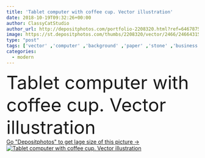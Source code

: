 ```yaml
---
title: 'Tablet computer with coffee cup. Vector illustration'
date: 2018-10-19T09:32:26+00:00
author: ClassyCatStudio
author_url: http://depositphotos.com/portfolio-2208320.html?ref=64678756
image: https://st.depositphotos.com/thumbs/2208320/vector/2466/24664315/api_thumb_450.jpg?forcejpeg=true
type: "post"
tags: ['vector' ,'computer' ,'background' ,'paper' ,'stone' ,'business' ,'cup' ,'industrial' ,'technology' ,'coffee' ,'frame' ,'picture' ,'modern' ,'smoke' ,'hot' ,'fingers' ,'screen' ,'touch' ,'pen' ,'pad' ,'sheet' ,'tablet' ,'organization' ]
categories: 
  - modern
---
```

<div aling="center">
            <font size="60"> Tablet computer with coffee cup. Vector illustration</font>   
</div>
<div>
    <a href='https://depositphotos.com/24664315/stock-illustration-tablet-computer-coffee-cup-vector.html?ref=64678756' target=_blank > Go "Depositphotos" to get lage size of this picture ->
        <img href='https://depositphotos.com/24664315/stock-illustration-tablet-computer-coffee-cup-vector.html?ref=64678756' src='https://st.depositphotos.com/2208320/2466/v/950/depositphotos_24664315-stock-illustration-tablet-computer-coffee-cup-vector.jpg?forcejpeg=true' alt='Tablet computer with coffee cup. Vector illustration' >
    </a>
</div>
